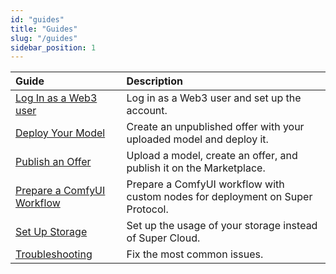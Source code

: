 ```yaml
---
id: "guides"
title: "Guides"
slug: "/guides"
sidebar_position: 1
---
```


| **Guide**                                                         | **Description** |
| :- | :- |
| [Log In as a Web3 user](/marketplace/guides/log-in)               | Log in as a Web3 user and set up the account. |
| [Deploy Your Model](/marketplace/guides/deploy-model)             | Create an unpublished offer with your uploaded model and deploy it. |
| [Publish an Offer](/marketplace/guides/publish-offer)             | Upload a model, create an offer, and publish it on the Marketplace. |
| [Prepare a ComfyUI Workflow](/marketplace/guides/prepare-comfyui) | Prepare a ComfyUI workflow with custom nodes for deployment on Super Protocol. |
| [Set Up Storage](/marketplace/guides/storage)                     | Set up the usage of your storage instead of Super Cloud. |
| [Troubleshooting](/marketplace/guides/troubleshooting)            | Fix the most common issues. |
